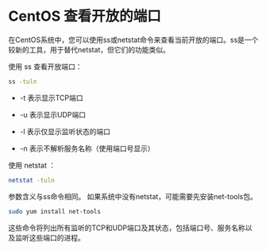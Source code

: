 # CentOS 查看开放的端口

在CentOS系统中，您可以使用ss或netstat命令来查看当前开放的端口。ss是一个较新的工具，用于替代netstat，但它们的功能类似。

使用 ss 查看开放端口：

```Bash
ss -tuln
```

* -t 表示显示TCP端口

* -u 表示显示UDP端口

* -l 表示仅显示监听状态的端口

* -n 表示不解析服务名称（使用端口号显示）

使用 netstat ：

```Bash
netstat -tuln
```

参数含义与ss命令相同。
如果系统中没有netstat，可能需要先安装net-tools包。

```Bash
sudo yum install net-tools
```

这些命令将列出所有监听的TCP和UDP端口及其状态，包括端口号、服务名称以及监听这些端口的进程。